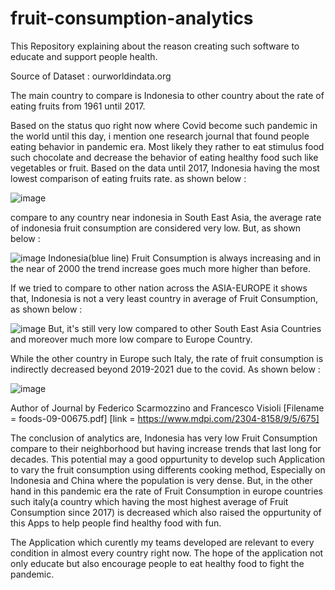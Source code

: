 # fruit-consumption-analytics

This Repository explaining about the reason creating such software to educate and support people health.

Source of Dataset : ourworldindata.org

The main country to compare is Indonesia to other country about the rate of eating fruits from 1961 until 2017.

Based on the status quo right now where Covid become such pandemic in the world until this day, i mention one research journal that found people eating behavior in pandemic era.
Most likely they rather to eat stimulus food such chocolate and decrease the behavior of eating healthy food such like vegetables or fruit.
Based on the data until 2017, Indonesia having the most lowest comparison of eating fruits rate. as shown below : 

![image](https://user-images.githubusercontent.com/54882818/130562450-54f8e659-fad0-41c0-a680-6720dd4da533.png)

compare to any country near indonesia in South East Asia, the average rate of indonesia fruit consumption are considered very low. But, as shown below : 

![image](https://user-images.githubusercontent.com/54882818/130562570-1b0490fe-2784-409b-b00f-62dc7ef2d88e.png)
Indonesia(blue line) Fruit Consumption is always increasing and in the near of 2000 the trend increase goes much more higher than before.

If we tried to compare to other nation across the ASIA-EUROPE it shows that, Indonesia is not a very least country in average of Fruit Consumption, as shown below : 

![image](https://user-images.githubusercontent.com/54882818/130562917-33168e1a-beba-410a-a986-0fff4f117a6b.png)
But, it's still very low compared to other South East Asia Countries and moreover much more low compare to Europe Country.

While the other country in Europe such Italy, the rate of fruit consumption is indirectly decreased beyond 2019-2021 due to the covid. As shown below :

![image](https://user-images.githubusercontent.com/54882818/130561882-c5c702bc-0571-4262-9b32-43a3e2f185f7.png)

Author of Journal by Federico Scarmozzino and Francesco Visioli [Filename = foods-09-00675.pdf] [link = https://www.mdpi.com/2304-8158/9/5/675]

The conclusion of analytics are, Indonesia has very low Fruit Consumption compare to their neighborhood but having increase trends that last long for decades. This potential may a good oppurtunity to develop such Application to vary the fruit consumption using differents cooking method, Especially on Indonesia and China where the population is very dense.
But, in the other hand in this pandemic era the rate of Fruit Consumption in europe countries such italy(a country which having the most highest average of Fruit Consumption since 2017) is decreased which also raised the oppurtunity of this Apps to help people find healthy food with fun.

The Application which curently my teams developed are relevant to every condition in almost every country right now. The hope of the application not only educate but also encourage people to eat healthy food to fight the pandemic.
